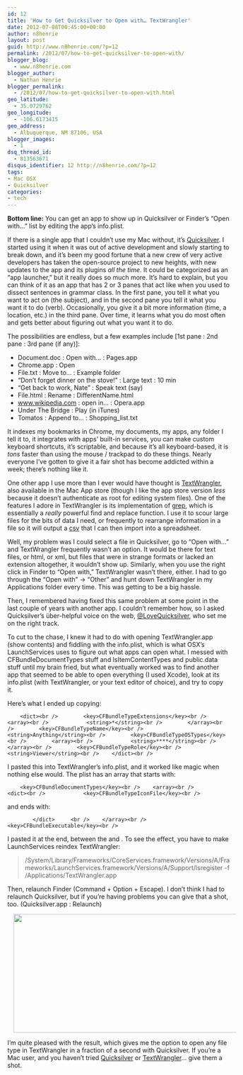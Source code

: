 ```yaml
---
id: 12
title: 'How to Get Quicksilver to Open with… TextWrangler'
date: 2012-07-08T00:45:00+00:00
author: n8henrie
layout: post
guid: http://www.n8henrie.com/?p=12
permalink: /2012/07/how-to-get-quicksilver-to-open-with/
blogger_blog:
  - www.n8henrie.com
blogger_author:
  - Nathan Henrie
blogger_permalink:
  - /2012/07/how-to-get-quicksilver-to-open-with.html
geo_latitude:
  - 35.0729762
geo_longitude:
  - -106.6173415
geo_address:
  - Albuquerque, NM 87106, USA
blogger_images:
  - 1
dsq_thread_id:
  - 813563671
disqus_identifier: 12 http://n8henrie.com/?p=12
tags:
- Mac OSX
- Quicksilver
categories:
- tech
---
```

**Bottom line:** You can get an app to show up in Quicksilver or Finder’s “Open with…” list by editing the app’s info.plist.

<!--more-->

If there is a single app that I couldn’t use my Mac without, it’s <a target="_blank" href="http://qsapp.com/" title="Quicksilver Homepage">Quicksilver</a>. I started using it when it was out of active development and slowly starting to break down, and it’s been my good fortune that a new crew of very active developers has taken the open-source project to new heights, with new updates to the app and its plugins _all the time_. It could be categorized as an “app launcher,” but it really does so much more. It’s hard to explain, but you can think of it as an app that has 2 or 3 panes that act like when you used to dissect sentences in grammar class. In the first pane, you tell it what you want to act on (the subject), and in the second pane you tell it what you want it to do (verb). Occasionally, you give it a bit more information (time, a location, etc.) in the third pane. Over time, it learns what you do most often and gets better about figuring out what you want it to do.

The possibilities are endless, but a few examples include [1st pane : 2nd pane : 3rd pane (if any)]:

  * Document.doc : Open with… : Pages.app
  * Chrome.app : Open
  * File.txt : Move to… : Example folder
  * “Don’t forget dinner on the stove!” : Large text : 10 min
  * “Get back to work, Nate” : Speak text (say)
  * File.html : Rename : DifferentName.html
  * www.wikipedia.com : open in… : Opera.app
  * Under The Bridge : Play (in iTunes)
  * Tomatos : Append to… : Shopping_list.txt

It indexes my bookmarks in Chrome, my documents, my apps, any folder I tell it to, it integrates with apps’ built-in services, you can make custom keyboard shortcuts, it’s scriptable, and because it’s all keyboard-based, it is _tons_ faster than using the mouse / trackpad to do these things. Nearly everyone I’ve gotten to give it a fair shot has become addicted within a week; there’s nothing like it.

One other app I use more than I ever would have thought is <a target="_blank" href="http://www.barebones.com/products/textwrangler/" title="TextWrangler">TextWrangler</a>, also available in the Mac App store (though I like the app store version _less_ because it doesn’t authenticate as root for editing system files). One of the features I adore in TextWrangler is its implementation of <a target="_blank" href="http://en.wikipedia.org/wiki/Grep">grep</a>, which is essentially a _really_ powerful find and replace function. I use it to scour large files for the bits of data I need, or frequently to rearrange information in a file so it will output a <a target="_blank" href="http://en.wikipedia.org/wiki/Comma-separated_values">csv</a> that I can then import into a spreadsheet.

Well, my problem was I could select a file in Quicksilver, go to “Open with…” and TextWrangler frequently wasn’t an option. It would be there for text files, or html, or xml, but files that were in strange formats or lacked an extension altogether, it wouldn’t show up. Similarly, when you use the right click in Finder to “Open with,” TextWrangler wasn’t there, either. I had to go through the “Open with” -> “Other” and hunt down TextWrangler in my Applications folder every time. This was getting to be a big hassle.

Then, I remembered having fixed this same problem at some point in the last couple of years with another app. I couldn’t remember how, so I asked Quicksilver’s über-helpful voice on the web, <a target="_blank" href="https://twitter.com/lovequicksilver">@LoveQuicksilver</a>, who set me on the right track.

To cut to the chase, I knew it had to do with opening TextWrangler.app (show contents) and fiddling with the info.plist, which is what OSX’s LaunchServices uses to figure out what apps can open what. I messed with CFBundleDocumentTypes stuff and lsItemContentTypes and public.data stuff until my brain fried, but what eventually worked was to find another app that seemed to be able to open everything (I used Xcode), look at its info.plist (with TextWrangler, or your text editor of choice), and try to copy it.

Here’s what I ended up copying:

        <dict><br />        <key>CFBundleTypeExtensions</key><br />        <array><br />            <string>*</string><br />        </array><br />        <key>CFBundleTypeName</key><br />        <string>Anything</string><br />        <key>CFBundleTypeOSTypes</key><br />        <array><br />            <string>****</string><br />        </array><br />        <key>CFBundleTypeRole</key><br />        <string>Viewer</string><br />    </dict><br />

I pasted this into TextWrangler’s info.plist, and it worked like magic when nothing else would. The plist has an array that starts with:

        <key>CFBundleDocumentTypes</key><br />    <array><br />        <dict><br />            <key>CFBundleTypeIconFile</key><br />

and ends with:

            </dict>     <br />    </array><br />    <key>CFBundleExecutable</key><br />

I pasted it at the end, between the </dict> and </array>. To see the effect, you have to make LaunchServices reindex TextWrangler:

> /System/Library/Frameworks/CoreServices.framework/Versions/A/Frameworks/LaunchServices.framework/Versions/A/Support/lsregister -f /Applications/TextWrangler.app 

Then, relaunch Finder (Command + Option + Escape). I don’t think I had to relaunch Quicksilver, but if you’re having problems you can give that a shot, too. (Quicksilver.app : Relaunch)

<div style="clear: both; text-align: center;">
  <a href="{{ site.url }}/uploads/2012/08/ScreenShot2012-07-06at6.30.46PM1.jpg" style="margin-left: 1em; margin-right: 1em;"><img border="0" height="268" src="{{ site.url }}/uploads/2012/08/ScreenShot2012-07-06at6.30.46PM.jpg" width="640" /></a>
</div>

I’m quite pleased with the result, which gives me the option to open any file type in TextWrangler in a fraction of a second with Quicksilver. If you’re a Mac user, and you haven’t tried <a target="_blank" href="http://qsapp.com/" title="Quicksilver Homepage">Quicksilver</a> or <a target="_blank" href="http://www.barebones.com/products/textwrangler/" title="TextWrangler">TextWrangler</a>… give them a shot.

<div>
</div>